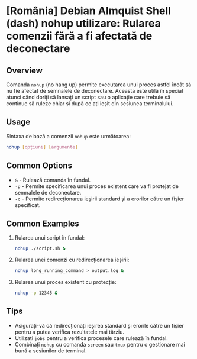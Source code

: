 # [România] Debian Almquist Shell (dash) nohup utilizare: Rularea comenzii fără a fi afectată de deconectare

## Overview
Comanda `nohup` (no hang up) permite executarea unui proces astfel încât să nu fie afectat de semnalele de deconectare. Aceasta este utilă în special atunci când doriți să lansați un script sau o aplicație care trebuie să continue să ruleze chiar și după ce ați ieșit din sesiunea terminalului.

## Usage
Sintaxa de bază a comenzii `nohup` este următoarea:

```bash
nohup [opțiuni] [argumente]
```

## Common Options
- `&` - Rulează comanda în fundal.
- `-p` - Permite specificarea unui proces existent care va fi protejat de semnalele de deconectare.
- `-c` - Permite redirecționarea ieșirii standard și a erorilor către un fișier specificat.

## Common Examples
1. Rularea unui script în fundal:
   ```bash
   nohup ./script.sh &
   ```

2. Rularea unei comenzi cu redirecționarea ieșirii:
   ```bash
   nohup long_running_command > output.log &
   ```

3. Rularea unui proces existent cu protecție:
   ```bash
   nohup -p 12345 &
   ```

## Tips
- Asigurați-vă că redirecționați ieșirea standard și erorile către un fișier pentru a putea verifica rezultatele mai târziu.
- Utilizați `jobs` pentru a verifica procesele care rulează în fundal.
- Combinați `nohup` cu comanda `screen` sau `tmux` pentru o gestionare mai bună a sesiunilor de terminal.